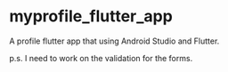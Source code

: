 # myprofile_flutter_app

A profile flutter app that using Android Studio and Flutter.

p.s. I need to work on the validation for the forms.
